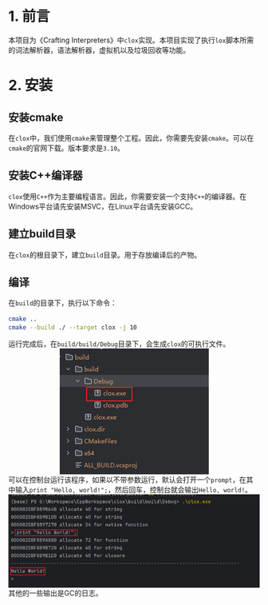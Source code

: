 # 1. 前言
本项目为《Crafting Interpreters》中`clox`实现。本项目实现了执行`lox`脚本所需的词法解析器，语法解析器，虚拟机以及垃圾回收等功能。
# 2. 安装
## 安装cmake
在`clox`中，我们使用`cmake`来管理整个工程。因此，你需要先安装`cmake`。可以在`cmake`的官网下载。版本要求是`3.10`。
## 安装C++编译器
`clox`使用`C++`作为主要编程语言。因此，你需要安装一个支持`C++`的编译器。在Windows平台请先安装MSVC，在Linux平台请先安装GCC。
## 建立build目录
在`clox`的根目录下，建立`build`目录。用于存放编译后的产物。
## 编译
在`build`的目录下，执行以下命令：
```bash
cmake ..
cmake --build ./ --target clox -j 10
```
运行完成后，在`build/build/Debug`目录下，会生成`clox`的可执行文件。
<img src="./doc/img/img.png" alt="image" style="display: block; margin: 0 auto;" />
可以在控制台运行该程序，如果以不带参数运行，默认会打开一个`prompt`，在其中输入`print "Hello, world!";`，然后回车，控制台就会输出`Hello, world!`。
<img src="./doc/img/img_1.png" alt="image" style="display: block; margin: 0 auto;" />
其他的一些输出是GC的日志。